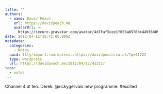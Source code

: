 ```yaml
---
title: ''
authors:
  - name: David Peach
    url: https://davidpeach.me
    avatarUrl: >-
      https://secure.gravatar.com/avatar/4d7faf5eee1f055a85788c44936b8995eaab6dfb004e7854ec747ccb272e91ee?s=96&d=mm&r=g
date: 2012-04-12T19:41:00.000Z
metadata:
  categories:
    - Notes
  uuid: 11ty/import::wordpress::https://davidpeach.co.uk/?p=41222
  type: wordpress
  url: https://davidpeach.me/2012/04/12/41222/
tags:
  - notes
---
```

Channel 4 at ten. Derek. @rickygervais new programme. #excited